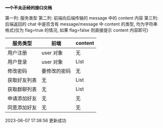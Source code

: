 **~~一个不太正经的接口文档~~**

第一列: 服务类型
第二列: 前端向后端传输的 message 中的 content 内容
第三列: 后端返回的 chat 中是否含有 message/message 中 content 的类型, 均为字符串格式(仅为 flag=true 的情况, 如果 flag=false 则直接提示 content 内容即可)

| 服务类型     | 前端         | content       |
| ------------ | ------------ | ------------- |
| 用户注册     | user 对象    | 无            |
| 用户登录     | user 对象    | LIst<Message> |
| 修改密码     | 要修改的密码 | 无            |
| 获取好友列表 | 无           | List<String>  |
| 获取群聊列表 | 无           | List<String>  |
| 申请添加好友 | 无           | 无            |
| 同意添加好友 | 无           | 无            |

2023-06-07 17:38:56 更新成功
